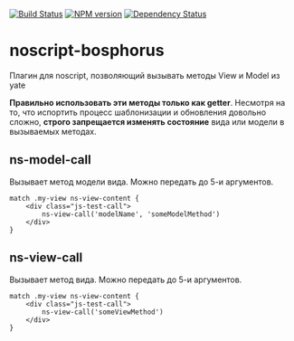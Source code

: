 [![Build Status](https://travis-ci.org/yandex-ui/noscript-bosphorus.png?branch=master)](https://travis-ci.org/yandex-ui/noscript-bosphorus)
[![NPM version](https://badge.fury.io/js/noscript-bosphorus.png)](http://badge.fury.io/js/noscript-bosphorus)
[![Dependency Status](https://david-dm.org/yandex-ui/noscript-bosphorus.png)](https://david-dm.org/yandex-ui/noscript-bosphorus)

noscript-bosphorus
==================

Плагин для noscript, позволяющий вызывать методы View и Model из yate

**Правильно использовать эти методы только как getter**.
Несмотря на то, что испортить процесс шаблонизации и обновления довольно сложно,
**строго запрещается изменять состояние** вида или модели в вызываемых методах.

## ns-model-call

Вызывает метод модели вида. Можно передать до 5-и аргументов.
```
match .my-view ns-view-content {
    <div class="js-test-call">
        ns-view-call('modelName', 'someModelMethod')
    </div>
}
```

## ns-view-call

Вызывает метод вида. Можно передать до 5-и аргументов.
```
match .my-view ns-view-content {
    <div class="js-test-call">
        ns-view-call('someViewMethod')
    </div>
}
```
